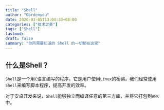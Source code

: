 ```yaml
---
title: "Shell"
author: "Gordenyou"
date: 2020-03-05T13:04:33+08:00
categories: ["技术之美"]
tags: ["Shell"]
lastmod: 
draft: false
summary: "你所需要知道的 Shell 的一切都在这里"
---
```


## 什么是Shell？

`Shell`是一个用`C`语言编写的程序，它是用户使用`Linux`的桥梁。我们经常使用`Shell`来编写脚本程序，提高开发的效率。

对于安卓开发来说，`Shell`能够独立而编译任意的第三方库，并将它打包到`APK`中。